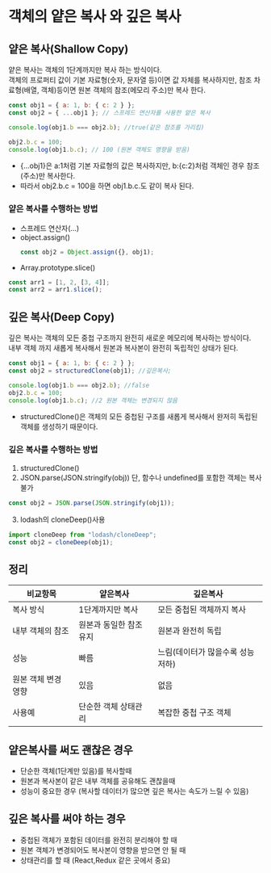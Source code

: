 # 객체의 얕은 복사 와 깊은 복사

## 얕은 복사(Shallow Copy)

얕은 복사는 객체의 1단계까지만 복사 하는 방식이다. <br>
객체의 프로퍼티 값이 기본 자료형(숫자, 문자열 등)이면 값 자체를 복사하지만, 참조 차료형(배열, 객체)등이면 원본 객체의 참조(메모리 주소)만 복사 한다.

```js
const obj1 = { a: 1, b: { c: 2 } };
const obj2 = { ...obj1 }; // 스프레드 연산자를 사용한 얕은 복사

console.log(obj1.b === obj2.b); //true(같은 참조를 가리킴)

obj2.b.c = 100;
console.log(obj1.b.c); // 100 (원본 객체도 영향을 받음)
```

- {...obj1}은 a:1처럼 기본 자료형의 값은 복사하지만, b:{c:2}처럼 객체인 경우 참조(주소)만 복사한다.
- 따라서 obj2.b.c = 100을 하면 obj1.b.c.도 같이 복사 된다.

### 얕은 복사를 수행하는 방법

- 스프레드 연산자(...)
- object.assign()
  ```js
  const obj2 = Object.assign({}, obj1);
  ```
- Array.prototype.slice()

```js
const arr1 = [1, 2, [3, 4]];
const arr2 = arr1.slice();
```

## 깊은 복사(Deep Copy)

깊은 복사는 객체의 모든 중첩 구조까지 완전히 새로운 메모리에 복사하는 방식이다. <br>
내부 객체 까지 새롭게 복사해서 원본과 복사본이 완전히 독립적인 상태가 된다.

```js
const obj1 = { a: 1, b: { c: 2 } };
const obj2 = structuredClone(obj1); //깊은복사;

console.log(obj1.b === obj2.b); //false
obj2.b.c = 100;
console.log(obj1.b.c); //2 원본 객체는 변경되지 않음
```

- structuredClone()은 객체의 모든 중첩된 구조를 새롭게 복사해서 완저히 독립된 객체를 생성하기 때문이다.

### 깊은 복사를 수행하는 방법

1. structuredClone()
2. JSON.parse(JSON.stringify(obj)) 단, 함수나 undefined를 포함한 객체는 복사 불가

```js
const obj2 = JSON.parse(JSON.stringify(obj1));
```

3. lodash의 cloneDeep()사용

```js
import cloneDeep from "lodash/cloneDeep";
const obj2 = cloneDeep(obj1);
```

## 정리

| 비교항목            | 얕은복사                | 깊은복사                         |
| ------------------- | ----------------------- | -------------------------------- |
| 복사 방식           | 1단계까지만 복사        | 모든 중첩된 객체까지 복사        |
| 내부 객체의 참조    | 원본과 동일한 참조 유지 | 원본과 완전히 독립               |
| 성능                | 빠름                    | 느림(데이터가 많을수록 성능저하) |
| 원본 객체 변경 영향 | 있음                    | 없음                             |
| 사용예              | 단순한 객체 상태관리    | 복잡한 중첩 구조 객체            |

## 얕은복사를 써도 괜찮은 경우

- 단순한 객체(1단계만 있음)를 복사할때
- 원본과 복사본이 같은 내부 객체를 공유해도 괜찮을때
- 성능이 중요한 경우 (복사할 데이터가 많으면 깊은 복사는 속도가 느릴 수 있음)

## 깊은 복사를 써야 하는 경우

- 중첩된 객체가 포함된 데이터를 완전히 분리해야 할 때
- 원본 객체가 변경되어도 복사본이 영향을 받으면 안 될 때
- 상태관리를 할 때 (React,Redux 같은 곳에서 중요)
